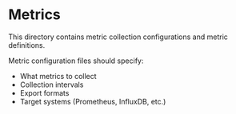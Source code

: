 # Metrics

This directory contains metric collection configurations and metric definitions.

Metric configuration files should specify:
- What metrics to collect
- Collection intervals
- Export formats
- Target systems (Prometheus, InfluxDB, etc.)
